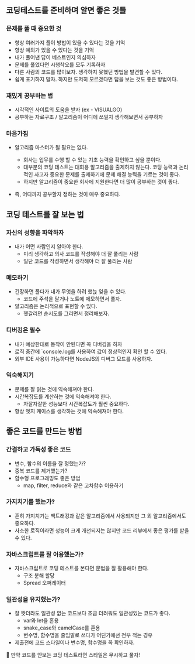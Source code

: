 ## 코딩테스트를 준비하며 알면 좋은 것들

### 문제를 풀 때 중요한 것

- 항상 여러가지 풀이 방법이 있을 수 있다는 것을 기억
- 항상 예외가 있을 수 있다는 것을 기억
- 내가 풀어낸 답이 베스트인지 의심하자
- 문제를 풀었다면 시행착오를 모두 기록하자
- 다른 사람의 코드를 많이보자. 생각하지 못했던 방법을 발견할 수 있다.
- 쉽게 포기하지 말자. 하지만 도저히 모르겠다면 답을 보는 것도 좋은 방법이다.

### 재밌게 공부하는 법

- 시각적인 사이트의 도움을 받자 (ex - VISUALGO)
- 공부하는 자료구조 / 알고리즘이 어디에 쓰일지 생각해보면서 공부하자

### 마음가짐

- 알고리즘 마스터가 될 필요는 없다.

  - 회사는 업무를 수행 할 수 있는 기초 능력을 확인하고 싶을 뿐이다.
  - 대부분의 코딩 테스트는 대회용 알고리즘을 출제하지 않는다. 코딩 능력과 논리적인 사고자 중요한 문제를 출제하기에 문제 해결 능력을 기르는 것이 좋다.
  - 하지만 알고리즘이 중요한 회사에 지원한다면 더 많이 공부하는 것이 좋다.

- 즉, 어디까지 공부할지 정하는 것이 매우 중요하다.

## 코딩 테스트를 잘 보는 법

### 자신의 성향을 파악하자

- 내가 어떤 사람인지 알아야 한다.
  - 미리 생각하고 의사 코드를 작성해야 더 잘 풀리는 사람
  - 일단 코드를 작성하면서 생각해야 더 잘 풀리는 사람

### 메모하기

- 긴장하면 풀다가 내가 무엇을 하려 했늕 잊을 수 있다.
  - 코드에 주석을 달거나 노트에 메모하면서 풀자.
- 알고리즘은 논리적으로 표현할 수 있다.
  - 헷갈리면 순서도를 그리면서 정리해보자.

### 디버깅은 필수

- 내가 예상한대로 동작이 안된다면 꼭 디버깅을 하자
- 로직 중간에 `console.log를 사용하여 값이 정상적인지 확인 할 수 있다.
- 외부 IDE 사용이 가능하다면 NodeJS의 디버그 모드를 사용하자.

### 익숙해지기

- 문제를 잘 읽는 것에 익숙해져야 한다.
- 시간복잡도를 계산하는 것에 익숙해져야 한다.
  - 자잘자잘한 성능보다 시간복잡도가 훨씬 중요하다.
- 항상 엣지 케이스를 생각하는 것에 익숙해져야 한다.

## 좋은 코드를 만드는 방법

### 간결하고 가독성 좋은 코드

- 변수, 함수의 이름을 잘 정했는가?
- 중복 코드를 제거했는가?
- 함수형 프로그래밍도 좋은 방법
  - map, filter, reduce와 같은 고차함수 이용하기

### 가지치기를 했는가?

- 흔히 가지치기는 백트래킹과 같은 알고리즘에서 사용되지만 그 외 알고리즘에서도 중요하다.
- 사소한 로직이라면 성능이 크게 개선되지는 않지만 코드 리뷰에서 좋은 평가를 받을 수 있다.

### 자바스크립트를 잘 이용했는가?

- 자바스크립트로 코딩 테스트를 본다면 문법을 잘 활용해야 한다.
  - 구조 분해 할당
  - Spread 오퍼레이터

### 일관성을 유지했는가?

- 잘 짯더라도 일관성 없는 코드보다 조금 더러워도 일관성있는 코드가 좋다.
  - var와 let을 혼용
  - snake_case와 camelCase를 혼용
  - 변수명, 함수명을 줄임말로 쓰다가 어딘가에선 전부 적는 경우
- 제출전에 코드 스타일이나 변수명, 함수명을 꼭 확인하자.

🧨 만약 코드를 안보는 코딩 테스트라면 스타일은 무시하고 풀자!
